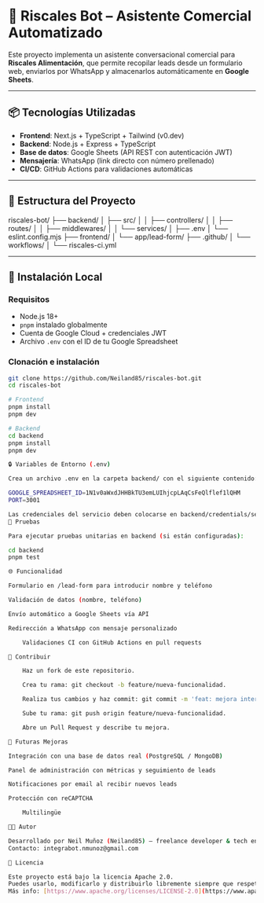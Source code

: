 # 🤖 Riscales Bot – Asistente Comercial Automatizado

Este proyecto implementa un asistente conversacional comercial para **Riscales Alimentación**, que permite recopilar leads desde un formulario web, enviarlos por WhatsApp y almacenarlos automáticamente en **Google Sheets**.

---

## 📦 Tecnologías Utilizadas

- **Frontend**: Next.js + TypeScript + Tailwind (v0.dev)
- **Backend**: Node.js + Express + TypeScript
- **Base de datos**: Google Sheets (API REST con autenticación JWT)
- **Mensajería**: WhatsApp (link directo con número prellenado)
- **CI/CD**: GitHub Actions para validaciones automáticas

---

## 🧩 Estructura del Proyecto

riscales-bot/ ├── backend/ │ ├── src/ │ │ ├── controllers/ │ │ ├── routes/ │ │ ├── middlewares/ │ │ └── services/ │ ├── .env │ └── eslint.config.mjs ├── frontend/ │ └── app/lead-form/ ├── .github/ │ └── workflows/ │ └── riscales-ci.yml


---

## 🚀 Instalación Local

### Requisitos

- Node.js 18+
- `pnpm` instalado globalmente
- Cuenta de Google Cloud + credenciales JWT
- Archivo `.env` con el ID de tu Google Spreadsheet

### Clonación e instalación

```bash
git clone https://github.com/Neiland85/riscales-bot.git
cd riscales-bot

# Frontend
pnpm install
pnpm dev

# Backend
cd backend
pnpm install
pnpm dev

🔒 Variables de Entorno (.env)

Crea un archivo .env en la carpeta backend/ con el siguiente contenido:

GOOGLE_SPREADSHEET_ID=1N1v0aWxdJHHBkTU3emLUIhjcpLAqCsFeQlflef1lQHM
PORT=3001

Las credenciales del servicio deben colocarse en backend/credentials/service-account.json (este archivo no se sube al repo por seguridad).
🧪 Pruebas

Para ejecutar pruebas unitarias en backend (si están configuradas):

cd backend
pnpm test

🌐 Funcionalidad

Formulario en /lead-form para introducir nombre y teléfono

Validación de datos (nombre, teléfono)

Envío automático a Google Sheets vía API

Redirección a WhatsApp con mensaje personalizado

    Validaciones CI con GitHub Actions en pull requests

👥 Contribuir

    Haz un fork de este repositorio.

    Crea tu rama: git checkout -b feature/nueva-funcionalidad.

    Realiza tus cambios y haz commit: git commit -m 'feat: mejora interesante'.

    Sube tu rama: git push origin feature/nueva-funcionalidad.

    Abre un Pull Request y describe tu mejora.

🧠 Futuras Mejoras

Integración con una base de datos real (PostgreSQL / MongoDB)

Panel de administración con métricas y seguimiento de leads

Notificaciones por email al recibir nuevos leads

Protección con reCAPTCHA

    Multilingüe

👨‍💻 Autor

Desarrollado por Neil Muñoz (Neiland85) — freelance developer & tech entrepreneur.
Contacto: integrabot.nmunoz@gmail.com

📄 Licencia

Este proyecto está bajo la licencia Apache 2.0.  
Puedes usarlo, modificarlo y distribuirlo libremente siempre que respetes los términos de la licencia.  
Más info: [https://www.apache.org/licenses/LICENSE-2.0](https://www.apache.org/licenses/LICENSE-2.0)

